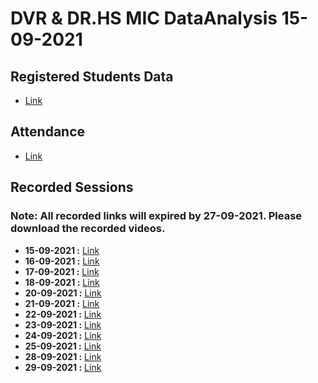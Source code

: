 # DVR & DR.HS MIC DataAnalysis 15-09-2021
## Registered Students Data
- [Link](https://docs.google.com/spreadsheets/d/1m7IHj5L4qCMQ2OLSuevX1vWDjMBB9yLAMPSH-b_CVxw/edit?usp=sharing)
## Attendance
- [Link](https://docs.google.com/spreadsheets/d/1YYaz5mcbcE_-4lP6STdRPDa5zZaxgQmnUwpTSWSNr_0/edit?usp=sharing)
## Recorded Sessions 
### Note: All recorded links will expired by 27-09-2021. Please download the recorded videos.
- **15-09-2021 :** [Link](https://transcripts.gotomeeting.com/#/s/2d66bf2c8b9ef9567af084fa70e17a9b4ca9aa6fc29d7fd3df8cc86cec2686bf)
- **16-09-2021 :** [Link](https://transcripts.gotomeeting.com/#/s/d0066eb6b1fb6b47b3dd88c149cd1324f639f4f07611fbe331284c9e38400aa4)
- **17-09-2021 :** [Link](https://transcripts.gotomeeting.com/#/s/babbf9f3fa4f3a0abd4e2af13ac949cfb58eb24f7614613b48a79a7a291a745c)
- **18-09-2021 :** [Link](https://transcripts.gotomeeting.com/#/s/14f84c14ae045ecf73e809e073a22ca9339db9b45ffd3042bca086e04c9525b8)
- **20-09-2021 :** [Link](https://transcripts.gotomeeting.com/#/s/99d828e4c456e18fa187416ea558e4405702fc28e965f09b041da0372573191f)
- **21-09-2021 :** [Link](https://transcripts.gotomeeting.com/#/s/2ff76686e2da370aae937e1e20330843f4816fae812f988bf5ef9639d3373747)
- **22-09-2021 :** [Link](https://transcripts.gotomeeting.com/#/s/001274b85cdcd551df4038471600eb4d3facf9b743e154267fb52a9cb98adf6e)
- **23-09-2021 :** [Link](https://transcripts.gotomeeting.com/#/s/c6576ebe5df6e683813bc981460372bf71bf40e17950b85534e0f5d92a17d391)
- **24-09-2021 :** [Link](https://transcripts.gotomeeting.com/#/s/dd0e6134e49f8e2a9cb8691921b012482d702a16d0148eeaa37e5fe908b73628)
- **25-09-2021 :** [Link](https://transcripts.gotomeeting.com/#/s/2a76e91aef405412f3bc228c44825c0e06ad3554eb09b38fa23e596a30b626c9)
- **28-09-2021 :** [Link](https://transcripts.gotomeeting.com/#/s/243fb5d31a7d0dc0ab1cbe2c23e9c4a8c10dcb61e649d0f4413ffbfba771cffc)
- **29-09-2021 :** [Link](https://transcripts.gotomeeting.com/#/s/a525216ec013c86423da178d78402128b9c31e3ae3d17d5a8e2cdd65815a3d78)
